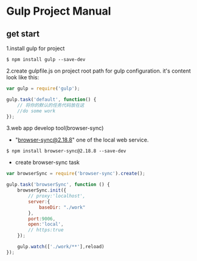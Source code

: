 # Gulp Project Manual

## get start

1.install gulp for project

```
$ npm install gulp --save-dev
```

2.create gulpfile.js on project root path for gulp configuration.
it's content look like this:
```js
var gulp = require('gulp');

gulp.task('default', function() {
    // 将你的默认的任务代码放在这
    //do some work
});
```
3.web app develop tool(browser-sync)
* "browser-sync@2.18.8" one of the local web service.
```npm
$ npm install browser-sync@2.18.8 --save-dev
```
* create browser-sync task
```js
var browserSync = require('browser-sync').create();

gulp.task('browserSync', function () {
    browserSync.init({
        // proxy:'localhost',
        server:{
            baseDir: "./work"
        },
        port:9006,
        open:'local',
        // https:true
    });

    gulp.watch(['./work/**'],reload)
});
```
